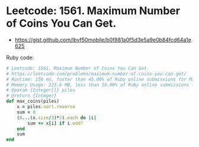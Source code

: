 # Leetcode: 1561. Maximum Number of Coins You Can Get.

- https://gist.github.com/lbvf50mobile/b0f881a0f5d3e5a9e0b84fcd64a1e625

Ruby code:
```Ruby
# Leetcode: 1561. Maximum Number of Coins You Can Get.
# https://leetcode.com/problems/maximum-number-of-coins-you-can-get/
# Runtime: 156 ms, faster than 45.00% of Ruby online submissions for Maximum Number of Coins You Can Get.
# Memory Usage: 223.6 MB, less than 10.00% of Ruby online submissions for Maximum Number of Coins You Can Get.
# @param {Integer[]} piles
# @return {Integer}
def max_coins(piles)
    x = piles.sort.reverse
    sum = 0
    (0...(x.size/3)*2).each do |i|
        sum += x[i] if i.odd?
    end
    sum
end
```